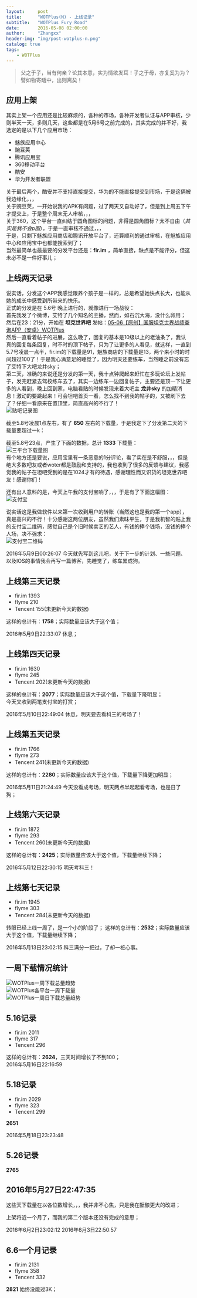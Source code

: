 ```yaml
---
layout:     post
title:      "WOTPlus(N) - 上线记录"
subtitle:   "WOTPlus Fury Road"
date:       2016-05-08 02:00:00
author:     "Zhangxx"
header-img: "img/post-wotplus-n.png"
catalog: true
tags:
    - WOTPlus
---
```


> 父之于子，当有何亲？论其本意，实为情欲发耳！子之于母，亦复奚为为？譬如物寄缻中，出则离矣！

## 应用上架

其实上架一个应用还是比较麻烦的，各种的市场，各种开发者认证与APP审核，少则半天一天，多则几天，这些都是在5月6号之前完成的，其实完成的并不好，我选定的是以下几个应用市场：  

* 魅族应用中心
* 豌豆荚
* 腾讯应用宝
* 360移动平台
* 酷安
* 华为开发者联盟  

关于最后两个，酷安并不支持直接提交，华为的不能直接提交到市场，于是这俩被我边缘化，，，  
关于豌豆荚，一开始说我的APK有问题，过了两天又自动好了，但是到上周五下午才提交上，于是整个周末无人审核，，，  
关于360，这个平台一直纠结于圆角图标的问题，非得是圆角图标？太不自由（*其实是我不会p图*），于是一直审核不通过，，，  
于是，只剩下魅族应用商店和腾讯开放平台了，还算顺利的通过审核，在魅族应用中心和应用宝中也都能搜索到了；  
当然最简单也最最要的分发平台还是：**fir.im**  ，简单直接，缺点是不能评分，但这未必不是一件好事儿；  

## 上线两天记录

说实话，分发这个APP我感觉跟养个孩子是一样的，总是希望她快点长大，也能从她的成长中感受到所带来的快乐。  
正式的分发是在 5.6号 晚上进行的，就像进行一场战役：  
首先我发了个微博，艾特了几个知名的主播，然而，如石沉大海，没什么卵用；  
然后在23：21分，开始在 **坦克世界吧** 发帖：[05-06【原创】国服坦克世界战绩查询APP（安卓）WOTPlus](http://tieba.baidu.com/p/4530207210?pn=1)  
然后一直看着帖子的进展，这么晚了，回复的基本是10级以上的老油条了，我认真的回复每条回复，时不时的顶下帖子，只为了让更多的人看见，就这样，一直到5.7号凌晨一点半，fir.im的下载量是91，魅族商店的下载量是13，两个来小时的时间超过100了！于是我心满意足的睡觉了，因为明天还要练车，当然睡之前没有忘了艾特下大吧龙井sky；  
第二天，准确的来说还是分发的第一天，我十点钟爬起来赶忙在多玩论坛上发帖子，发完赶紧去驾校练车去了，其实一边练车一边回复帖子，主要还是顶一下让更多的人看到，晚上回到家，电脑看贴的时候发现来着大吧主 **龙井sky** 的加精消息！激动的要跳起来！可会坦吧首页一看，怎么找不到我的帖子的，又被刷下去了？仔细一看原来在置顶里，简直高兴的不行了！  
![ 贴吧记录图 ](http://7xsvfv.com2.z0.glb.clouddn.com/tanba0001.jpg)  

截至5.8号凌晨1点左右，有了 **650** 左右的下载量，于是我定下了分发第二天的下载量要超过一k：

截至5.8号23点，产生了下面的数据，总计 **1333** 下载量：  
![ 三平台下载量图 ](http://7xsvfv.com2.z0.glb.clouddn.com/tanba0002.jpg)  
有个地方还是要说，应用宝里有一条恶意的1分评论，看了实在是不舒服，，，但是绝大多数吧友或者woter都是鼓励和支持的，我也收到了很多的反馈与建议，我感觉我的帖子在坦吧受到的是在1024才有的待遇，感谢理性而又识货的坦克世界吧友！感谢你们！  

还有出人意料的是，今天上午我的支付宝响了，，，于是有了下面这幅图：  
![ 支付宝 ](http://7xsvfv.com2.z0.glb.clouddn.com/tanba0003.jpg)  

说实话这是我做软件以来第一次收到用户的转账（当然这也是我的第一个app），真是高兴的不行！十分感谢这两位朋友，虽然我们素昧平生，于是我机智的贴上我的支付宝二维码，感觉自己是个旧时候卖艺的艺人，有钱的捧个钱场，没钱的捧个人场，决不强求：  
![支付宝二维码](http://7xti0t.com2.z0.glb.clouddn.com/zhifubao)  

2016年5月9日00:26:07 今天就先写到这儿吧，关于下一步的计划、一些问题、以及IOS的事情我会再写一篇博客，先睡觉了，练车累成狗。

## 上线第三天记录  

* fir.im 1393 
* flyme 210
* Tencent 155(未更新今天的数据)

这样的总计有：**1758**；实际数量应该大于这个值；

2016年5月9日22:33:07 休息；

## 上线第四天记录  

* fir.im 1630 
* flyme 245
* Tencent 202(未更新今天的数据)

这样的总计有：**2077**；实际数量应该大于这个值，下载量下降明显；  
今天又收到两笔支付宝的打赏；

2016年5月10日22:49:04 休息，明天要去看科三的考场了！

## 上线第五天记录  

* fir.im 1766   
* flyme 273
* Tencent 241(未更新今天的数据)

这样的总计有：**2280**；实际数量应该大于这个值，下载量下降更加明显；

2016年5月11日21:24:49 今天没看成考场，明天两点半起起看考场，也是日了狗；

## 上线第六天记录  

* fir.im 1872   
* flyme 293
* Tencent 260(未更新今天的数据)

这样的总计有：**2425**；实际数量应该大于这个值，下载量继续下降；

2016年5月12日22:30:15 明天考科三！  

## 上线第七天记录  

* fir.im 1945     
* flyme 303
* Tencent 284(未更新今天的数据)

转眼已经上线一周了，是一个小的阶段了；
这样的总计有：**2532**；实际数量应该大于这个值，下载量继续下降；

2016年5月13日23:02:15 科三满分一把过，了却一桩心事。

## 一周下载情况统计  

![WOTPlus一周下载总量趋势](http://7xsvfv.com1.z0.glb.clouddn.com/WOTPlus%E4%B8%80%E5%91%A8%E4%B8%8B%E8%BD%BD%E6%80%BB%E9%87%8F%E8%B6%8B%E5%8A%BF.png)  
![WOTPlus各平台一周下载量](http://7xsvfv.com1.z0.glb.clouddn.com/WOTPlus%E5%90%84%E5%B9%B3%E5%8F%B0%E4%B8%80%E5%91%A8%E4%B8%8B%E8%BD%BD%E9%87%8F.png)  
![WOTPlus一周日下载总量趋势](http://7xsvfv.com1.z0.glb.clouddn.com/WOTPlus%E4%B8%80%E5%91%A8%E6%97%A5%E4%B8%8B%E8%BD%BD%E6%80%BB%E9%87%8F%E8%B6%8B%E5%8A%BF.png)  

## 5.16记录

* fir.im 2011     
* flyme 317  
* Tencent 296

这样的总计有：**2624**，三天时间增长了不到100；  
2016年5月16日22:16:59 

## 5.18记录

* fir.im 2029     
* flyme 323  
* Tencent 299  

**2651** 

2016年5月18日23:23:48 

## 5.26记录

**2765**

## 2016年5月27日22:47:35

这些天下载量在以各位数增长，，，我并非不心焦，只是我在酝酿更大的改进；

上架将近一个月了，而我的第二个版本还没有完成的意思；



2016年6月2日23:02:12
2016年6月3日22:50:57

## 6.6一个月记录

* fir.im 2131  
* flyme 358  
* Tencent 332  

**2821** 始终没能过3K；  



